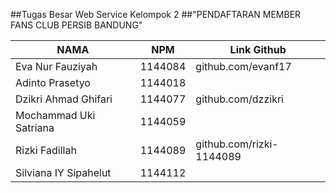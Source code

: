 ##Tugas Besar Web Service Kelompok 2
##"PENDAFTARAN MEMBER FANS CLUB PERSIB BANDUNG"

NAMA | NPM | Link Github
--------- | --------- | ---------
Eva Nur Fauziyah| 1144084| github.com/evanf17
Adinto Prasetyo| 1144018 |
Dzikri Ahmad Ghifari| 1144077 | github.com/dzzikri
Mochammad Uki Satriana | 1144059 | 
Rizki Fadillah| 1144089 | github.com/rizki-1144089
Silviana IY Sipahelut| 1144112 |
